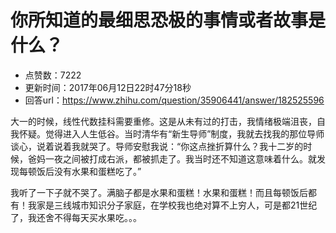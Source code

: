 # 你所知道的最细思恐极的事情或者故事是什么？
- 点赞数：7222
- 更新时间：2017年06月12日22时47分18秒
- 回答url：https://www.zhihu.com/question/35906441/answer/182525596
<body>
 <p data-pid="s2GMoN1T">大一的时候，线性代数挂科需要重修。这是从未有过的打击，我情绪极端沮丧，自我怀疑。觉得进入人生低谷。当时清华有“新生导师”制度，我就去找我的那位导师谈心，说着说着我就哭了。导师安慰我说：“你这点挫折算什么？我十二岁的时候，爸妈一夜之间被打成右派，都被抓走了。我当时还不知道这意味着什么。就发现每顿饭后没有水果和蛋糕吃了。”</p>
 <p data-pid="-6SqyUpN">我听了一下子就不哭了。满脑子都是水果和蛋糕！水果和蛋糕！而且每顿饭后都有！我家是三线城市知识分子家庭，在学校我也绝对算不上穷人，可是都21世纪了，我还舍不得每天买水果吃。。。</p>
</body>